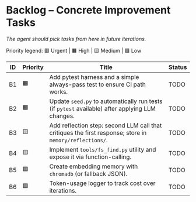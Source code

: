 # Backlog – Concrete Improvement Tasks

_The agent should pick tasks from here in future iterations._

Priority legend: 🟥 Urgent | 🟧 High | 🟨 Medium | 🟩 Low

| ID | Priority | Title | Status |
|----|----------|-------|--------|
| B1 | 🟧 | Add pytest harness and a simple always-pass test to ensure CI path works. | TODO |
| B2 | 🟧 | Update `seed.py` to automatically run tests (if `pytest` available) after applying LLM changes. | TODO |
| B3 | 🟨 | Add reflection step: second LLM call that critiques the first response; store in `memory/reflections/`. | TODO |
| B4 | 🟨 | Implement `tools/fs_find.py` utility and expose it via function-calling. | TODO |
| B5 | 🟩 | Create embedding memory with `chromadb` (or fallback JSON). | TODO |
| B6 | 🟩 | Token-usage logger to track cost over iterations. | TODO |

